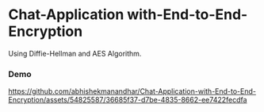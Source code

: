 # Chat-Application with-End-to-End-Encryption
Using Diffie-Hellman and AES Algorithm.

### Demo
https://github.com/abhishekmanandhar/Chat-Application-with-End-to-End-Encryption/assets/54825587/36685f37-d7be-4835-8662-ee7422fecdfa

